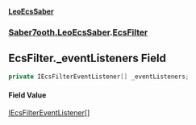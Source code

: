 #### [LeoEcsSaber](index.md 'index')
### [Saber7ooth.LeoEcsSaber](Saber7ooth.LeoEcsSaber.md 'Saber7ooth.LeoEcsSaber').[EcsFilter](EcsFilter.md 'Saber7ooth.LeoEcsSaber.EcsFilter')

## EcsFilter._eventListeners Field

```csharp
private IEcsFilterEventListener[] _eventListeners;
```

#### Field Value
[IEcsFilterEventListener](IEcsFilterEventListener.md 'Saber7ooth.LeoEcsSaber.IEcsFilterEventListener')[[]](https://docs.microsoft.com/en-us/dotnet/api/System.Array 'System.Array')
